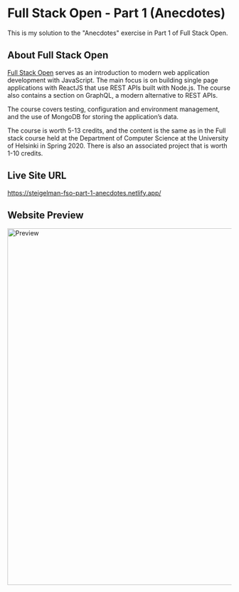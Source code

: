 # Full Stack Open - Part 1 (Anecdotes)
This is my solution to the "Anecdotes" exercise in Part 1 of Full Stack Open.

## About Full Stack Open
[Full Stack Open](https://fullstackopen.com/en/) serves as an introduction to modern web application development with JavaScript. The main focus is on building single page applications with ReactJS that use REST APIs built with Node.js. The course also contains a section on GraphQL, a modern alternative to REST APIs.

The course covers testing, configuration and environment management, and the use of MongoDB for storing the application’s data.

The course is worth 5-13 credits, and the content is the same as in the Full stack course held at the Department of Computer Science at the University of Helsinki in Spring 2020. There is also an associated project that is worth 1-10 credits.

## Live Site URL
https://steigelman-fso-part-1-anecdotes.netlify.app/

## Website Preview
<img width="800" alt="Preview" src="https://user-images.githubusercontent.com/65603938/159798170-c872eea1-3a4c-4448-9f0a-0d523b701c63.png">
